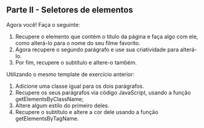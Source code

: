 ## Parte II - Seletores de elementos
Agora você! Faça o seguinte:
1. Recupere o elemento que contém o título da página e faça algo com ele, como alterá-lo para o nome do seu filme favorito.
2. Agora recupere o segundo parágrafo e use sua criatividade para alterá-lo.
3. Por fim, recupere o subtítulo e altere-o também.

Utilizando o mesmo template de exercício anterior:

1. Adicione uma classe igual para os dois parágrafos.
2. Recupere os seus parágrafos via código JavaScript, usando a função getElementsByClassName;
3. Altere algum estilo do primeiro deles.
4. Recupere o subtítulo e altere a cor dele usando a função getElementsByTagName.